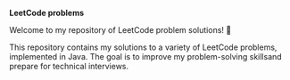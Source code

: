 **LeetCode problems**

Welcome to my repository of LeetCode problem solutions! 🚀  


This repository contains my solutions to a variety of LeetCode problems, implemented in Java. The goal is to improve my problem-solving skillsand prepare for technical interviews. 



